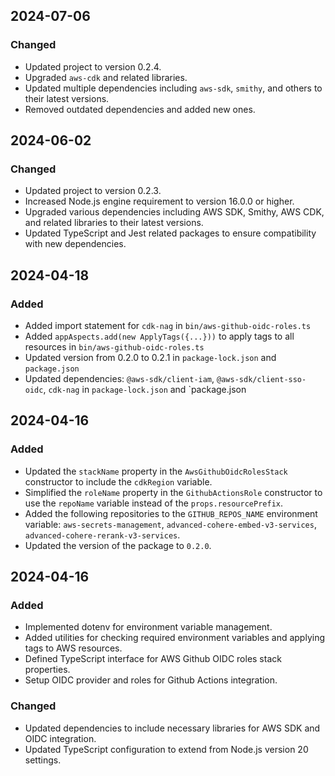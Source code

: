 ## 2024-07-06

### Changed
- Updated project to version 0.2.4.
- Upgraded `aws-cdk` and related libraries.
- Updated multiple dependencies including `aws-sdk`, `smithy`, and others to their latest versions.
- Removed outdated dependencies and added new ones.

## 2024-06-02

### Changed
- Updated project to version 0.2.3.
- Increased Node.js engine requirement to version 16.0.0 or higher.
- Upgraded various dependencies including AWS SDK, Smithy, AWS CDK, and related libraries to their latest versions.
- Updated TypeScript and Jest related packages to ensure compatibility with new dependencies.

## 2024-04-18

### Added
- Added import statement for `cdk-nag` in `bin/aws-github-oidc-roles.ts`
- Added `appAspects.add(new ApplyTags({...}))` to apply tags to all resources in `bin/aws-github-oidc-roles.ts`
- Updated version from 0.2.0 to 0.2.1 in `package-lock.json` and `package.json`
- Updated dependencies: `@aws-sdk/client-iam`, `@aws-sdk/client-sso-oidc`, `cdk-nag` in `package-lock.json` and `package.json

## 2024-04-16

### Added
- Updated the `stackName` property in the `AwsGithubOidcRolesStack` constructor to include the `cdkRegion` variable.
- Simplified the `roleName` property in the `GithubActionsRole` constructor to use the `repoName` variable instead of the `props.resourcePrefix`.
- Added the following repositories to the `GITHUB_REPOS_NAME` environment variable: `aws-secrets-management`, `advanced-cohere-embed-v3-services`, `advanced-cohere-rerank-v3-services`.
- Updated the version of the package to `0.2.0`.

## 2024-04-16

### Added
- Implemented dotenv for environment variable management.
- Added utilities for checking required environment variables and applying tags to AWS resources.
- Defined TypeScript interface for AWS Github OIDC roles stack properties.
- Setup OIDC provider and roles for Github Actions integration.

### Changed
- Updated dependencies to include necessary libraries for AWS SDK and OIDC integration.
- Updated TypeScript configuration to extend from Node.js version 20 settings.